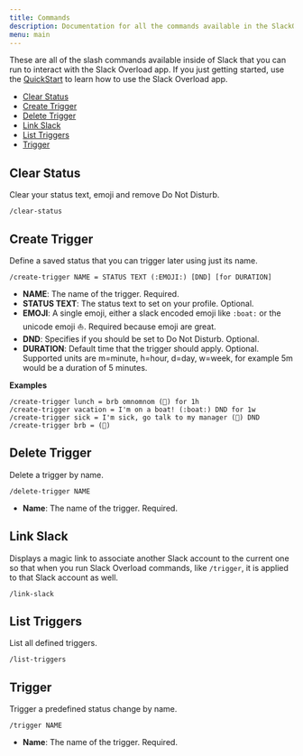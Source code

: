 ```yaml
---
title: Commands
description: Documentation for all the commands available in the SlackOverload app
menu: main
---
```


These are all of the slash commands available inside of Slack that you can run
to interact with the Slack Overload app. If you just getting started, use the
[QuickStart](/quickstart/) to learn how to use the Slack Overload app.

* [Clear Status](#clear-status)
* [Create Trigger](#create-trigger)
* [Delete Trigger](#delete-trigger)
* [Link Slack](#link-slack)
* [List Triggers](#list-triggers)
* [Trigger](#trigger)

## Clear Status

Clear your status text, emoji and remove Do Not Disturb.

```
/clear-status
```

## Create Trigger

Define a saved status that you can trigger later using just its name.

```
/create-trigger NAME = STATUS TEXT (:EMOJI:) [DND] [for DURATION]
```

* **NAME**: The name of the trigger. Required.
* **STATUS TEXT**: The status text to set on your profile. Optional.
* **EMOJI**: A single emoji, either a slack encoded emoji like `:boat:` or the
  unicode emoji ⛵️. Required because emoji are great.
* **DND**: Specifies if you should be set to Do Not Disturb. Optional.
* **DURATION**: Default time that the trigger should apply. Optional. Supported
  units are m=minute, h=hour, d=day, w=week, for example 5m would be a duration
  of 5 minutes.

**Examples**
```
/create-trigger lunch = brb omnomnom (🌯) for 1h
/create-trigger vacation = I'm on a boat! (:boat:) DND for 1w
/create-trigger sick = I'm sick, go talk to my manager (🤒) DND
/create-trigger brb = (🚽)
```

## Delete Trigger

Delete a trigger by name.

```
/delete-trigger NAME
```

* **Name**: The name of the trigger. Required.

## Link Slack

Displays a magic link to associate another Slack account to the current one so
that when you run Slack Overload commands, like `/trigger`, it is applied to
that Slack account as well.

```
/link-slack
```

## List Triggers

List all defined triggers.

```
/list-triggers
```

## Trigger

Trigger a predefined status change by name.

```
/trigger NAME
```

* **Name**: The name of the trigger. Required.
